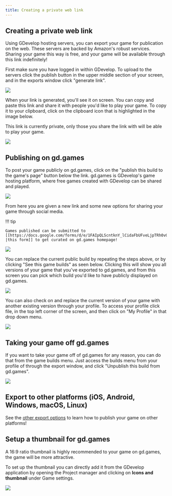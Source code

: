 ```yaml
---
title: Creating a private web link
---
```

## Creating a private web link

Using GDevelop hosting servers, you can export your game for publication on the web. These servers are backed by Amazon's robust services. Sharing your game this way is free, and your game will be available through this link indefinitely!

First make sure you have logged in within GDevelop. To upload to the servers click the publish button in the upper middle section of your screen, and in the exports window click "generate link".

![](/gdevelop5/publishing/lilou_upload_click_publish_to_get_a_link.gif)

When your link is generated, you'll see it on screen. You can copy and paste this link and share it with people you'd like to play your game. To copy it to your clipboard, click on the clipboard icon that is highlighted in the image below.

This link is currently private, only those you share the link with will be able to play your game.

![](/gdevelop5/publishing/web/pasted/20220202-210531.png)

## Publishing on gd.games

To post your game publicly on gd.games, click on the "publish this build to the game's page" button below the link. gd.games is GDevelop's game hosting platform, where free games created with GDevelop can be shared and played.

![](/gdevelop5/publishing/web/pasted/20220202-215845.png)

From here you are given a new link and some new options for sharing your game through social media.

!!! tip
    
        
    Games published can be submitted to [[https://docs.google.com/forms/d/e/1FAIpQLScntknY_lCidaFbUFveLjpTRh0vOv5RrjWklIkAzEvjuipZCg/viewform
    |this form]] to get curated on gd.games homepage!
    

![](/gdevelop5/publishing/web/pasted/20220202-225818.png)

You can replace the current public build by repeating the steps above, or by clicking "See this game builds" as seen below. Clicking this will show you all versions of your game that you've exported to gd.games, and from this screen you can pick which build you'd like to  have publicly displayed on gd.games.

![](/gdevelop5/publishing/lilou_upload_click_here_to_see_current_game_builds.gif)

You can also check on and replace the current version of your game with another existing version through your profile. To access your profile click file, in the top left corner of the screen, and then click on "My Profile" in that drop down menu.

![](/gdevelop5/publishing/lilou_upload_check_profile_to_see_game_builds.gif)

## Taking your game off gd.games

If you want to take your game off of gd.games for any reason, you can do that from the game builds menu. Just access the builds menu from your profile of through the export window, and click "Unpublish this build from gd.games".

![](/gdevelop5/publishing/web/pasted/20220202-232127.png)

## Export to other platforms (iOS, Android, Windows, macOS, Linux)

See the [other export options](/gdevelop5/publishing) to learn how to publish your game on other platforms!

## Setup a thumbnail for gd.games

A 16:9 ratio thumbnail is highly recommended to your game on gd.games, the game will be more attractive.

To set up the thumbnail you can directly add it from the GDevelop application by opening the Project manager and clicking on **Icons and thumbnail** under Game settings.

![](/gdevelop5/publishing/project_manager_icon_and_thumbnail.png)